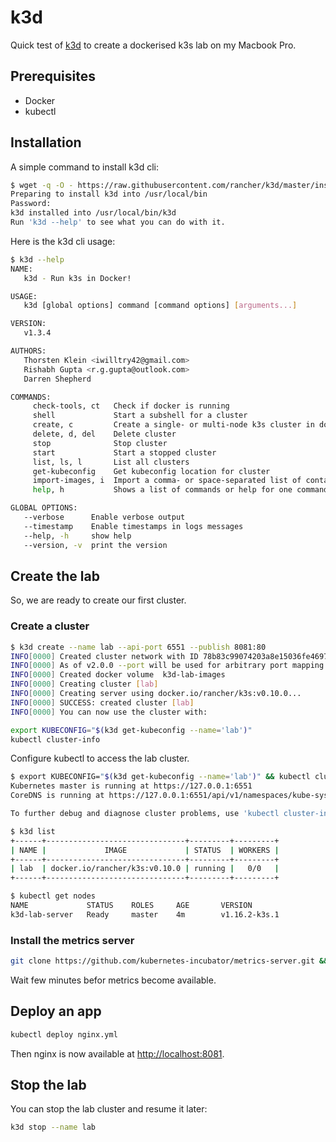 # k3d

Quick test of [k3d](https://github.com/rancher/k3d) to create a dockerised k3s lab on my Macbook Pro.

## Prerequisites

- Docker
- kubectl

## Installation

A simple command to install k3d cli:

```bash
$ wget -q -O - https://raw.githubusercontent.com/rancher/k3d/master/install.sh | bash
Preparing to install k3d into /usr/local/bin
Password:
k3d installed into /usr/local/bin/k3d
Run 'k3d --help' to see what you can do with it.
```

Here is the k3d cli usage:

```bash
$ k3d --help
NAME:
   k3d - Run k3s in Docker!

USAGE:
   k3d [global options] command [command options] [arguments...]

VERSION:
   v1.3.4

AUTHORS:
   Thorsten Klein <iwilltry42@gmail.com>
   Rishabh Gupta <r.g.gupta@outlook.com>
   Darren Shepherd

COMMANDS:
     check-tools, ct   Check if docker is running
     shell             Start a subshell for a cluster
     create, c         Create a single- or multi-node k3s cluster in docker containers
     delete, d, del    Delete cluster
     stop              Stop cluster
     start             Start a stopped cluster
     list, ls, l       List all clusters
     get-kubeconfig    Get kubeconfig location for cluster
     import-images, i  Import a comma- or space-separated list of container images from your local docker daemon into the cluster
     help, h           Shows a list of commands or help for one command

GLOBAL OPTIONS:
   --verbose      Enable verbose output
   --timestamp    Enable timestamps in logs messages
   --help, -h     show help
   --version, -v  print the version
```

## Create the lab

So, we are ready to create our first cluster.

### Create a cluster

```bash
$ k3d create --name lab --api-port 6551 --publish 8081:80
INFO[0000] Created cluster network with ID 78b83c99074203a8e15036fe46971e6d4edc3c3292895cc300fd1e94fca4800b
INFO[0000] As of v2.0.0 --port will be used for arbitrary port mapping. Please use --api-port/-a instead for configuring the Api Port
INFO[0000] Created docker volume  k3d-lab-images
INFO[0000] Creating cluster [lab]
INFO[0000] Creating server using docker.io/rancher/k3s:v0.10.0...
INFO[0000] SUCCESS: created cluster [lab]
INFO[0000] You can now use the cluster with:

export KUBECONFIG="$(k3d get-kubeconfig --name='lab')"
kubectl cluster-info
```

Configure kubectl to access the lab cluster.

```bash
$ export KUBECONFIG="$(k3d get-kubeconfig --name='lab')" && kubectl cluster-info
Kubernetes master is running at https://127.0.0.1:6551
CoreDNS is running at https://127.0.0.1:6551/api/v1/namespaces/kube-system/services/kube-dns:dns/proxy

To further debug and diagnose cluster problems, use 'kubectl cluster-info dump'.
```

```bash
$ k3d list
+------+-------------------------------+---------+---------+
| NAME |             IMAGE             | STATUS  | WORKERS |
+------+-------------------------------+---------+---------+
| lab  | docker.io/rancher/k3s:v0.10.0 | running |   0/0   |
+------+-------------------------------+---------+---------+
```

```bash
$ kubectl get nodes
NAME             STATUS    ROLES     AGE       VERSION
k3d-lab-server   Ready     master    4m        v1.16.2-k3s.1
```

### Install the metrics server

```bash
git clone https://github.com/kubernetes-incubator/metrics-server.git && kubectl apply -f metrics-server/deploy/1.8+/
```

Wait few minutes befor metrics become available.

## Deploy an app

```bash
kubectl deploy nginx.yml
```

Then nginx is now available at [http://localhost:8081](http://localhost:8081).

## Stop the lab

You can stop the lab cluster and resume it later:

```bash
k3d stop --name lab
```
